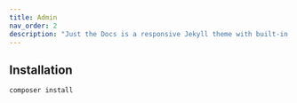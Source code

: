 ```yaml
---
title: Admin
nav_order: 2
description: "Just the Docs is a responsive Jekyll theme with built-in search that is easily customizable and hosted on GitHub Pages."
---
```


## Installation

```shell
composer install
```

